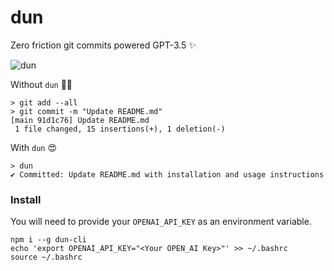 # dun

Zero friction git commits powered GPT-3.5 ✨

![dun](https://github.com/NickTikhonov/dun-cli/assets/6755555/210d4e00-d74b-43df-a42c-a8932cf4133e)

Without `dun` 🤦‍♂️
```
> git add --all                   
> git commit -m "Update README.md"
[main 91d1c76] Update README.md
 1 file changed, 15 insertions(+), 1 deletion(-)
```

With `dun` 😍
```
> dun
✔ Committed: Update README.md with installation and usage instructions
```

### Install

You will need to provide your `OPENAI_API_KEY` as an environment variable.

```
npm i --g dun-cli
echo 'export OPENAI_API_KEY="<Your OPEN_AI Key>"' >> ~/.bashrc
source ~/.bashrc
```
